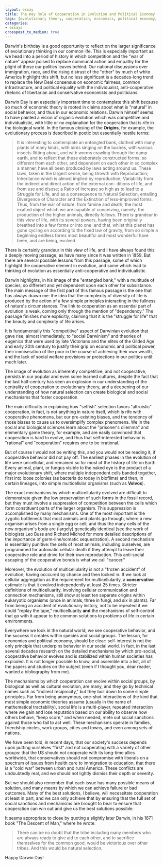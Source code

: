 ```yaml
---
layout: essay
title: The Key Role of Cooperation in Evolution and Political Economy
tags: [evolutionary theory, cooperation, economics, political economy, darwin day]
categories: 
- essays
crosspost_to_medium: true
---
```


Darwin's birthday is a good opportunity to reflect on the larger significance of evolutionary thinking in our common life.  This is especially important as we head into a period of history in which competition and the "war of nature" appear poised to replace communal action and empathy for the plight of those our politics leaves behind.  Our national discussions over immigration, race, and the rising distrust of the "other" by much of white America highlight this shift, but no less significant is a decades-long trend to replace the New Deal consensus on economic fairness, common infrastructure, and political equality with the individualist, anti-cooperative rhetoric of libertarian and conservative economists and politicians.  

Darwin Day is an especially important time to contemplate this shift because so much of economic theory is rooted in claims about what is "natural" in social behavior, and thus in our economic relations.  Darwin himself seems to have painted a vision of organic evolution which was competitive and individualistic, with little or no explanation for the cooperation that is rife in the biological world.  In the famous closing of the __Origins__, for example, the evolutionary process is described in poetic but essentially hostile terms:

> It is interesting to contemplate an entangled bank, clothed with many plants of many kinds, with birds singing on the bushes, with various insects flitting about, and with worms crawling through the damp earth, and to reflect that these elaborately constructed forms, so different from each other, and dependent on each other in so complex a manner, have all been produced by laws acting around us. These laws, taken in the largest sense, being Growth with Reproduction; Inheritance which is almost implied by reproduction; Variability from the indirect and direct action of the external con- ditions of life, and from use and disuse; a Ratio of Increase so high as to lead to a Struggle for Life, and as a consequence to Natural Selection, entailing Divergence of Character and the Extinction of less-improved forms. Thus, from the war of nature, from famine and death, the most exalted object which we are capable of conceiving, namely, the production of the higher animals, directly follows. There is grandeur in this view of life, with its several powers, having been originally breathed into a few forms or into one; and that, whilst this planet has gone cycling on according to the fixed law of gravity, from so simple a beginning endless forms most beautiful and most wonderful have been, and are being, evolved.

There is certainly grandeur in this view of life, and I have always found this a deeply moving passage, as have many since it was written in 1859.  But there are several possible lessons from this passage, some of which highlight the cooperative element in evolution, and some which lead to thinking of evolution as essentially anti-cooperative and individualistic.  

Darwin highlights, in his image of the "entangled bank," with a multitude of species, so different and yet dependent upon each other for subsistance. The main message of the first part of this famous passage is the one that has always drawn me:  the idea that the complexity of diversity of life is produced by the action of a few simple principles interacting in the fullness of nature's circumstances.  The link to cooperation as an essential part of evolution is weak, coming only through the mention of "dependency."  The passage finishes more explicitly, claiming that it is the "struggle for life" that the beauty and complexity of life arises.  

It is fundamentally this "competitive" aspect of Darwinian evolution that gave rise, almost immediately, to "social Darwinism" and theories of eugenics that were used by late Victorians and the elites of the Gilded Age and early 20th century to justify their grip on economic and political power, their immiseration of the poor in the course of achieving their own wealth, and the lack of social welfare provisions or protections in our politics until much later.  

The image of evolution as inherently competitive, and not cooperative, persists in our popular and even some learned cultures, despite the fact that the last half-century has seen an explosion in our understanding of the centrality of cooperation to evolutionary theory, and a deepening of our understanding of how natural selection can create biological and social mechanisms that foster cooperation. 

The main difficulty in explaining how "selfish" selection favors "altruistic" cooperation, in fact, is not anything in nature itself, which is rife with cooperative phenomena, but our pre-existing biases, and the tendency of those biases to cause us to oversimplify complex phenomena.  We in the social and biological sciences learn about the "prisoner's dilemma" and elementary game theory, for example, and are easily convinced that cooperation is hard to evolve, and thus that self-interested behavior is "rational" and "cooperation" requires one to be irrational.  

But of course I would not be writing this, and you would not be reading it, if cooperative behavior did not pay off.  The earliest phases in the evolution of life were unicellular, and remained so for most of the history of life on Earth.  Every animal, plant, or fungus visible to the naked eye is the product of a major evolutionary shift, where multiple independent cells banded together, first into loose colonies (as bacteria do today in biofilms) and then, in certain lineages, into simple multicellular organisms (such as __Volvox__).    

The exact mechanisms by which multicellularity evolved are difficult to demonstrate given the low preservation of such forms in the fossil record, but they must involve a suppression of competition between the cells which form constituent parts of the larger organism.  This suppression is accomplished by many mechanisms.  One of the most important is the zygotic bottleneck that most animals and plants go through, where a new organism arises from a single egg or cell, and thus the many cells of the new organism's body are (largely) genetically identical (see the work of biologists Leo Buss and Richard Michod for more detailed descriptions of the importance of germ-line/somatic sequestration).  A second mechanism is essentially punitive:  the cells of most animals, including ourselves, are programmed for automatic cellular death if they attempt to leave their cooperative role and drive for their own reproduction.  This anti-social escaping of the cooperative bonds is what we call "cancer."   

Moreover, the evolution of multicellularity is not a "frozen accident" of evolution, having occcured by chance and then locked in.  If we look at cellular aggregation as the requirement for multicellularity, a __conservative__ estimate is that it evolved independently at least 25 times. Stricter definitions of multicelluarity, involving cellular communication and connection mechanisms, still show at least ten separate origins within eukaryotic organisms (once in animals, three in fungi, and six in plants).  Far from being an accident of evolutionary history, not to be repeated if we could "replay the tape," multicelluarity **and** the mechanisms of self-control that go with it appear to be common solutions to problems of life in certain environments.  

Everywhere we look in the natural world, we see cooperative behavior, and the success it creates within species and social groups.  The lesson, for economics and political economy, should be clear:  self-interest is not the only principle that underpins behavior in our social world.  In fact, in the last several decades research on the detailed mechanisms by which pro-social, cooperative behavior evolves and is stabilized within human societies has exploded.  It is not longer possible to know, and assemble into a list, all of the papers and studies on the subject (even if I thought you, dear reader, wanted a bibliography from me).  

The mechanisms by which cooperation can evolve within social groups, by biological as well as cultural evolution, are many, and they go by technical names such as "indirect reciprocity," but they boil down to some simple principles.  Far from being anonymous, one-shot interactions of the kind that most simple economic theories assume (usually in the name of mathematical tractability), social life is a multi-player, repeated interaction where we gain and lose reputation based on our ability to observe how others behave, "keep score," and when needed, mete out social sanctions against those who fail to act well.  These mechanisms operate in families, friendship circles, work groups, cities and towns, and even among sets of nations.  

We have been told, in recent days, that our society's success depends upon putting ourselves "first" and not cooperating with a variety of other groups:  that the US should not cooperate with its long-time allies worldwide, that conservatives should not compromise with liberals on a spectrum of issues from health care to immigration to education, that there is a "cold war" between urban and rural America.  These conflicts are undoubtedly real, and we should not lightly dismiss their depth or severity.  

But we should also remember that each issue has many possible means of solution, and many means by which we can achieve failure or bad outcomes.  Many of the best solutions, I believe, will necessitate cooperation at least in part, and we can only achieve that by ensuring that the full set of social sanctions and mechanisms are brought to bear to ensure that cooperation can win out and give us the best solutions possible.  

It seems appropriate to close by quoting a slightly later Darwin, in his 1871 book "The Descent of Man," where he wrote:

> There can be no doubt that the tribe including many members who are always ready to give aid to each other, and to sacrifice themselves for the common good, would be victorious over other tribes. And this would be natural selection.

Happy Darwin Day!


